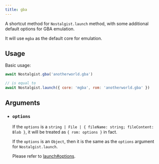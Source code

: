 ```yaml
---
title: gba
---
```


A shortcut method for `Nostalgist.launch` method, with some additional default options for GBA emulation.

It will use `mgba` as the default core for emulation.

## Usage
Basic usage:
```js
await Nostalgist.gba('anotherworld.gba')

// is equal to
await Nostalgist.launch({ core: 'mgba', rom: 'anotherworld.gba' })
```

## Arguments
+ ### `options`
  If the `options` is a `string | File | { fileName: string; fileContent: Blob }`, it will be treated as `{ rom: options }` in fact.

  If the `options` is an `Object`, then it is the same as the `options` argument for `Nostalgist.launch`.

  Please refer to [launch#options](/apis/launch/#options).
